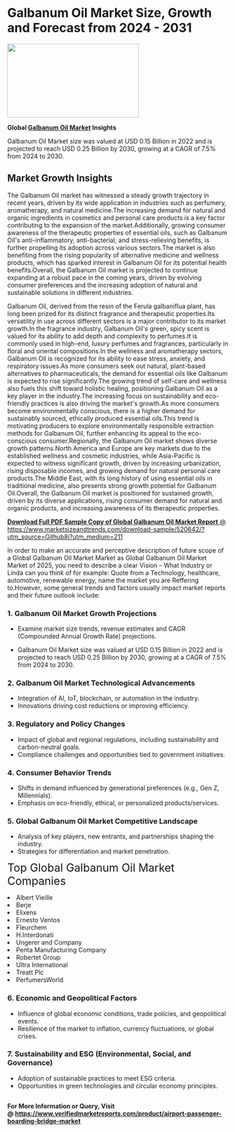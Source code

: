 <H1>Galbanum Oil Market Size, Growth and Forecast from 2024 - 2031</H1><img class="aligncenter size-medium wp-image-584254" src="https://thirdeyenews.in/wp-content/uploads/2024/09/Global-Market-Research-300x168.jpeg" alt="" width="300" height="168" /><p><strong>Global&nbsp;<a href="https://www.marketsizeandtrends.com/download-sample/520642/?utm_source=Github8j?utm_medium=211">Galbanum Oil Market</a> Insights</strong></p><p>Galbanum Oil Market size was valued at USD 0.15 Billion in 2022 and is projected to reach USD 0.25 Billion by 2030, growing at a CAGR of 7.5% from 2024 to 2030.</p><p><h2>Market Growth Insights</h2> <p>The Galbanum Oil market has witnessed a steady growth trajectory in recent years, driven by its wide application in industries such as perfumery, aromatherapy, and natural medicine.The increasing demand for natural and organic ingredients in cosmetics and personal care products is a key factor contributing to the expansion of the market.Additionally, growing consumer awareness of the therapeutic properties of essential oils, such as Galbanum Oil's anti-inflammatory, anti-bacterial, and stress-relieving benefits, is further propelling its adoption across various sectors.The market is also benefiting from the rising popularity of alternative medicine and wellness products, which has sparked interest in Galbanum Oil for its potential health benefits.Overall, the Galbanum Oil market is projected to continue expanding at a robust pace in the coming years, driven by evolving consumer preferences and the increasing adoption of natural and sustainable solutions in different industries.</p> <p><a href="#"></a></p> <p>Galbanum Oil, derived from the resin of the Ferula galbaniflua plant, has long been prized for its distinct fragrance and therapeutic properties.Its versatility in use across different sectors is a major contributor to its market growth.In the fragrance industry, Galbanum Oil's green, spicy scent is valued for its ability to add depth and complexity to perfumes.It is commonly used in high-end, luxury perfumes and fragrances, particularly in floral and oriental compositions.In the wellness and aromatherapy sectors, Galbanum Oil is recognized for its ability to ease stress, anxiety, and respiratory issues.As more consumers seek out natural, plant-based alternatives to pharmaceuticals, the demand for essential oils like Galbanum is expected to rise significantly.The growing trend of self-care and wellness also fuels this shift toward holistic healing, positioning Galbanum Oil as a key player in the industry.The increasing focus on sustainability and eco-friendly practices is also driving the market's growth.As more consumers become environmentally conscious, there is a higher demand for sustainably sourced, ethically produced essential oils.This trend is motivating producers to explore environmentally responsible extraction methods for Galbanum Oil, further enhancing its appeal to the eco-conscious consumer.Regionally, the Galbanum Oil market shows diverse growth patterns.North America and Europe are key markets due to the established wellness and cosmetic industries, while Asia-Pacific is expected to witness significant growth, driven by increasing urbanization, rising disposable incomes, and growing demand for natural personal care products.The Middle East, with its long history of using essential oils in traditional medicine, also presents strong growth potential for Galbanum Oil.Overall, the Galbanum Oil market is positioned for sustained growth, driven by its diverse applications, rising consumer demand for natural and organic products, and increasing awareness of its therapeutic properties.</p> <p><a href="#"></p><p><span class=""><strong>Download Full PDF Sample Copy of Global Galbanum Oil Market Report</strong> @ <a href="https://www.marketsizeandtrends.com/download-sample/520642/?utm_source=Github8j?utm_medium=211" target="_blank">https://www.marketsizeandtrends.com/download-sample/520642/?utm_source=Github8j?utm_medium=211</a></span></p><p>In order to make an accurate and perceptive description of future scope of a Global&nbsp;Galbanum Oil Market Market as Global&nbsp;Galbanum Oil Market Market of 2025, you need to describe a clear Vision &ndash; What Industry or Linda can you think of for example: Quote from a Technology, healthcare, automotive, renewable energy, name the market you are Reffering to.However, some general trends and factors usually impact market reports and their future outlook include:</p><h3>1.&nbsp;<strong>Galbanum Oil Market Growth Projections</strong></h3><ul><li>Examine market size trends, revenue estimates and CAGR (Compounded Annual Growth Rate) projections.</li><li><p>Galbanum Oil Market size was valued at USD 0.15 Billion in 2022 and is projected to reach USD 0.25 Billion by 2030, growing at a CAGR of 7.5% from 2024 to 2030.</p></li></ul><h3>2.&nbsp;<strong>Galbanum Oil Market Technological Advancements</strong></h3><ul><li>Integration of AI, IoT, blockchain, or automation in the industry.</li><li>Innovations driving cost reductions or improving efficiency.</li></ul><h3>3.&nbsp;<strong>Regulatory and Policy Changes</strong></h3><ul><li>Impact of global and regional regulations, including sustainability and carbon-neutral goals.</li><li>Compliance challenges and opportunities tied to government initiatives.</li></ul><h3>4.&nbsp;<strong>Consumer Behavior Trends</strong></h3><ul><li>Shifts in demand influenced by generational preferences (e.g., Gen Z, Millennials).</li><li>Emphasis on eco-friendly, ethical, or personalized products/services.</li></ul><h3>5.&nbsp;<strong>Global Galbanum Oil Market Competitive Landscape</strong></h3><ul><li>Analysis of key players, new entrants, and partnerships shaping the industry.</li><li>Strategies for differentiation and market penetration.</li></ul><p data-pm-slice="1 1 []"><span style="color: inherit; font-family: inherit; font-size: 25px;">Top Global Galbanum Oil Market Companies</span></p><div class="" data-test-id=""><p><li>Albert Vieille</li><li> Berje</li><li> Elixens</li><li> Ernesto Ventos</li><li> Fleurchem</li><li> H.Interdonati</li><li> Ungerer and Company</li><li> Penta Manufacturing Company</li><li> Robertet Group</li><li> Ultra International</li><li> Treatt Plc</li><li> PerfumersWorld</li></p></div><h3>6.&nbsp;<strong>Economic and Geopolitical Factors</strong></h3><ul><li>Influence of global economic conditions, trade policies, and geopolitical events.</li><li>Resilience of the market to inflation, currency fluctuations, or global crises.</li></ul><h3>7.&nbsp;<strong>Sustainability and ESG (Environmental, Social, and Governance)</strong></h3><ul><li>Adoption of sustainable practices to meet ESG criteria.</li><li>Opportunities in green technologies and circular economy principles.</li></ul><h2><strong style="font-size: 14px;">For More Information or Query, Visit @&nbsp;</strong><a style="background-color: #ffffff; font-size: 14px;" href="https://www.marketsizeandtrends.com/report/galbanum-oil-market/" target="_blank">https://www.verifiedmarketreports.com/product/airport-passenger-boarding-bridge-market</a></h2>